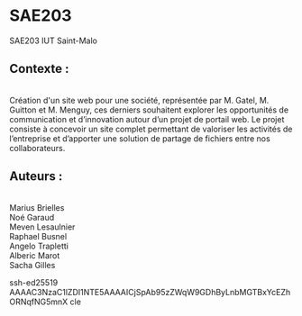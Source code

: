 <h1>SAE203</h1> 
SAE203 IUT Saint-Malo<br>
<h2>Contexte :</h2> 
<br>
Création d'un site web pour une société, représentée par M. Gatel, M. Guitton et M. Menguy, ces derniers souhaitent explorer les opportunités de communication et d’innovation autour d’un projet de portail web. Le projet consiste à concevoir un site complet permettant de valoriser les activités de l’entreprise et d’apporter une solution de partage de fichiers entre nos collaborateurs.
<br>
<h2>Auteurs :</h2>
<br>
Marius Brielles <br>
Noé Garaud <br>
Meven Lesaulnier <br>
Raphael Busnel <br>
Angelo Trapletti <br>
Alberic Marot <br>
Sacha Gilles <br>

ssh-ed25519 AAAAC3NzaC1lZDI1NTE5AAAAICjSpAb95zZWqW9GDhByLnbMGTBxYcEZhORNqfNG5mnX cle
